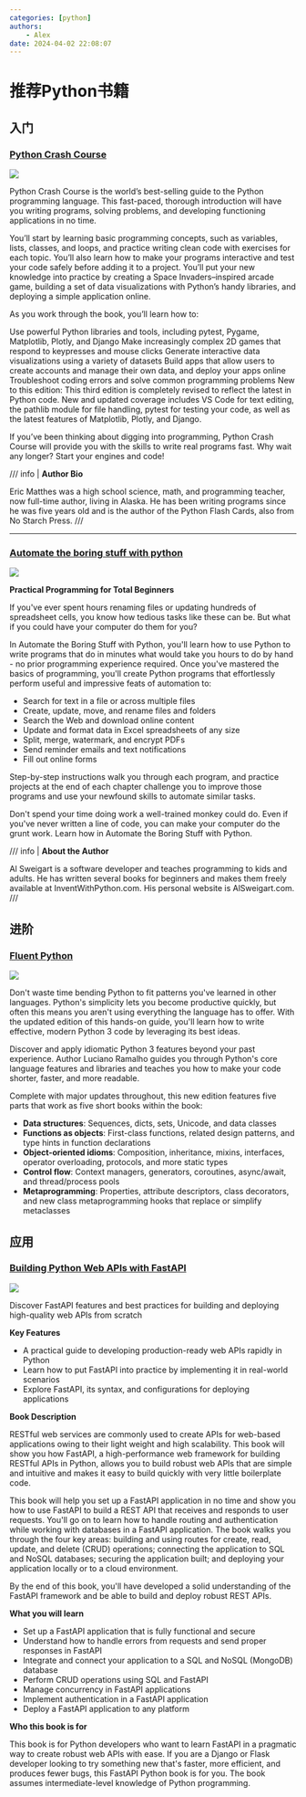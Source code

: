 ```yaml
---
categories: [python]
authors:
    - Alex
date: 2024-04-02 22:08:07
---
```

# 推荐Python书籍


## 入门

### [**Python Crash Course**](https://ehmatthes.github.io/pcc_3e/)

![](../img/pcc_3e_cover-170px.png)

Python Crash Course is the world’s best-selling guide to the Python programming language. This fast-paced, thorough introduction will have you writing programs, solving problems, and developing functioning applications in no time.

You’ll start by learning basic programming concepts, such as variables, lists, classes, and loops, and practice writing clean code with exercises for each topic. You’ll also learn how to make your programs interactive and test your code safely before adding it to a project. You’ll put your new knowledge into practice by creating a Space Invaders–inspired arcade game, building a set of data visualizations with Python’s handy libraries, and deploying a simple application online.

As you work through the book, you’ll learn how to:

Use powerful Python libraries and tools, including pytest, Pygame, Matplotlib, Plotly, and Django
Make increasingly complex 2D games that respond to keypresses and mouse clicks
Generate interactive data visualizations using a variety of datasets
Build apps that allow users to create accounts and manage their own data, and deploy your apps online
Troubleshoot coding errors and solve common programming problems
New to this edition: This third edition is completely revised to reflect the latest in Python code. New and updated coverage includes VS Code for text editing, the pathlib module for file handling, pytest for testing your code, as well as the latest features of Matplotlib, Plotly, and Django.

If you’ve been thinking about digging into programming, Python Crash Course will provide you with the skills to write real programs fast. Why wait any longer? Start your engines and code!

/// info | **Author Bio** 

Eric Matthes was a high school science, math, and programming teacher, now full-time author, living in Alaska. He has been writing programs since he was five years old and is the author of the Python Flash Cards, also from No Starch Press.
///

---

### [**Automate the boring stuff with python**](https://automatetheboringstuff.com/)

![](../img/cover_automate2_thumb.jpg)

**Practical Programming for Total Beginners**

If you've ever spent hours renaming files or updating hundreds of spreadsheet cells, you know how tedious tasks like these can be. But what if you could have your computer do them for you?

In Automate the Boring Stuff with Python, you'll learn how to use Python to write programs that do in minutes what would take you hours to do by hand - no prior programming experience required. Once you've mastered the basics of programming, you'll create Python programs that effortlessly perform useful and impressive feats of automation to:

* Search for text in a file or across multiple files
* Create, update, move, and rename files and folders
* Search the Web and download online content
* Update and format data in Excel spreadsheets of any size
* Split, merge, watermark, and encrypt PDFs
* Send reminder emails and text notifications
* Fill out online forms

Step-by-step instructions walk you through each program, and practice projects at the end of each chapter challenge you to improve those programs and use your newfound skills to automate similar tasks.

Don't spend your time doing work a well-trained monkey could do. Even if you've never written a line of code, you can make your computer do the grunt work. Learn how in Automate the Boring Stuff with Python.

/// info | **About the Author**

 Al Sweigart is a software developer and teaches programming to kids and adults. He has written several books for beginners and makes them freely available at InventWithPython.com. His personal website is AlSweigart.com.
///

## 进阶

### [**Fluent Python**](https://www.fluentpython.com/)

![](../img/fluentpython2e-cover-drop-shadow.png)

Don't waste time bending Python to fit patterns you've learned in other languages. Python's simplicity lets you become productive quickly, but often this means you aren't using everything the language has to offer. With the updated edition of this hands-on guide, you'll learn how to write effective, modern Python 3 code by leveraging its best ideas.

Discover and apply idiomatic Python 3 features beyond your past experience. Author Luciano Ramalho guides you through Python's core language features and libraries and teaches you how to make your code shorter, faster, and more readable.

Complete with major updates throughout, this new edition features five parts that work as five short books within the book:

* **Data structures**: Sequences, dicts, sets, Unicode, and data classes
* **Functions as objects**: First-class functions, related design patterns, and type hints in function declarations
* **Object-oriented idioms**: Composition, inheritance, mixins, interfaces, operator overloading, protocols, and more static types
* **Control flow**: Context managers, generators, coroutines, async/await, and thread/process pools
* **Metaprogramming**: Properties, attribute descriptors, class decorators, and new class metaprogramming hooks that replace or simplify metaclasses

## 应用 

### [**Building Python Web APIs with FastAPI**](https://www.oreilly.com/library/view/building-python-web/9781801076630/)

![](../img/fast.jpg)

Discover FastAPI features and best practices for building and deploying high-quality web APIs from scratch

**Key Features**

* A practical guide to developing production-ready web APIs rapidly in Python
* Learn how to put FastAPI into practice by implementing it in real-world scenarios
* Explore FastAPI, its syntax, and configurations for deploying applications

**Book Description**

RESTful web services are commonly used to create APIs for web-based applications owing to their light weight and high scalability. This book will show you how FastAPI, a high-performance web framework for building RESTful APIs in Python, allows you to build robust web APIs that are simple and intuitive and makes it easy to build quickly with very little boilerplate code.

This book will help you set up a FastAPI application in no time and show you how to use FastAPI to build a REST API that receives and responds to user requests. You'll go on to learn how to handle routing and authentication while working with databases in a FastAPI application. The book walks you through the four key areas: building and using routes for create, read, update, and delete (CRUD) operations; connecting the application to SQL and NoSQL databases; securing the application built; and deploying your application locally or to a cloud environment.

By the end of this book, you'll have developed a solid understanding of the FastAPI framework and be able to build and deploy robust REST APIs.

**What you will learn**

* Set up a FastAPI application that is fully functional and secure
* Understand how to handle errors from requests and send proper responses in FastAPI
* Integrate and connect your application to a SQL and NoSQL (MongoDB) database
* Perform CRUD operations using SQL and FastAPI
* Manage concurrency in FastAPI applications
* Implement authentication in a FastAPI application
* Deploy a FastAPI application to any platform

**Who this book is for**

This book is for Python developers who want to learn FastAPI in a pragmatic way to create robust web APIs with ease. If you are a Django or Flask developer looking to try something new that's faster, more efficient, and produces fewer bugs, this FastAPI Python book is for you. The book assumes intermediate-level knowledge of Python programming.

